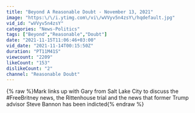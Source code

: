 ```yaml
---
title: "Beyond A Reasonable Doubt - November 13, 2021"
image: "https:\/\/i.ytimg.com\/vi\/wVVyv5n4zsY\/hqdefault.jpg"
vid_id: "wVVyv5n4zsY"
categories: "News-Politics"
tags: ["Beyond","Reasonable","Doubt"]
date: "2021-11-15T11:06:46+03:00"
vid_date: "2021-11-14T00:15:50Z"
duration: "PT11M41S"
viewcount: "2209"
likeCount: "153"
dislikeCount: "2"
channel: "Reasonable Doubt"
---
```

{% raw %}Mark links up with Gary from Salt Lake City to discuss the #FreeBritney news, the Rittenhouse trial and the news that former Trump advisor Steve Bannon has been indicted{% endraw %}
